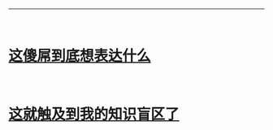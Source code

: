 
<br>

---

<br>

# [这傻屌到底想表达什么](https://i.imgur.com/yvTpIVU.jpg)

<br>

# [这就触及到我的知识盲区了](https://i.imgur.com/9McggkW.jpg)
